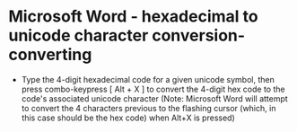 
# Microsoft Word - hexadecimal to unicode character conversion-converting

- Type the 4-digit hexadecimal code for a given unicode symbol, then press combo-keypress [ Alt + X ] to convert the 4-digit hex code to the code's associated unicode character (Note: Microsoft Word will attempt to convert the 4 characters previous to the flashing cursor (which, in this case should be the hex code) when Alt+X is pressed)


<!--
------------------------------------------------------------

 Citation(s)

   support.microsoft.com  |  "Keyboard shortcuts in Word"  |  https://support.microsoft.com/en-us/topic/keyboard-shortcuts-in-word-95ef89dd-7142-4b50-afb2-f762f663ceb2

   unicode-table.com  |  "Arrow symbols ← ↑ → ↓ ▲ ▼ ◀ ▶ Arrow and direction symbols in Unicode - Unicode Character Table"  |  http://unicode-table.com/en/sets/arrows-symbols/

   www.mauvecloud.net  |  "Character Code Finder/Lookup (Decimal, Hexadecimal) - Get Character Code (ASCII)"  |  http://www.mauvecloud.net/charsets/CharCodeFinder.html

------------------------------------------------------------
-->
